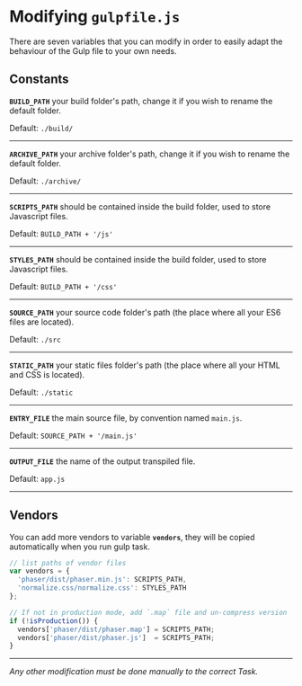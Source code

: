 # Modifying `gulpfile.js`

There are seven variables that you can modify in order to easily adapt the behaviour
of the Gulp file to your own needs.

## Constants

**`BUILD_PATH`** your build folder's path, change it if you wish to rename the default folder. 

Default: `./build/`

***

**`ARCHIVE_PATH`** your archive folder's path, change it if you wish to rename the default folder.

Default: `./archive/`

***

**`SCRIPTS_PATH`** should be contained inside the build folder, used to store Javascript files. 

Default: `BUILD_PATH + '/js'`

***

**`STYLES_PATH`** should be contained inside the build folder, used to store Javascript files.

Default: `BUILD_PATH + '/css'`

***

**`SOURCE_PATH`** your source code folder's path (the place where all your ES6 files are located). 

Default: `./src`

***

**`STATIC_PATH`** your static files folder's path (the place where all your HTML and CSS is located). 

Default: `./static`

***

**`ENTRY_FILE`** the main source file, by convention named `main.js`.

Default: `SOURCE_PATH + '/main.js'`

***

**`OUTPUT_FILE`** the name of the output transpiled file. 

Default: `app.js`

***

## Vendors

You can add more vendors to variable **`vendors`**, they will be copied automatically when you run gulp task.

```js
// list paths of vendor files
var vendors = {
  'phaser/dist/phaser.min.js': SCRIPTS_PATH,
  'normalize.css/normalize.css': STYLES_PATH
};

// If not in production mode, add `.map` file and un-compress version
if (!isProduction()) {
  vendors['phaser/dist/phaser.map'] = SCRIPTS_PATH;
  vendors['phaser/dist/phaser.js']  = SCRIPTS_PATH;
}
```

***

*Any other modification must be done manually to the correct Task.*